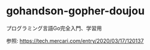 # gohandson-gopher-doujou
プログラミング言語Go完全入門、学習用

参照:
https://tech.mercari.com/entry/2020/03/17/120137
